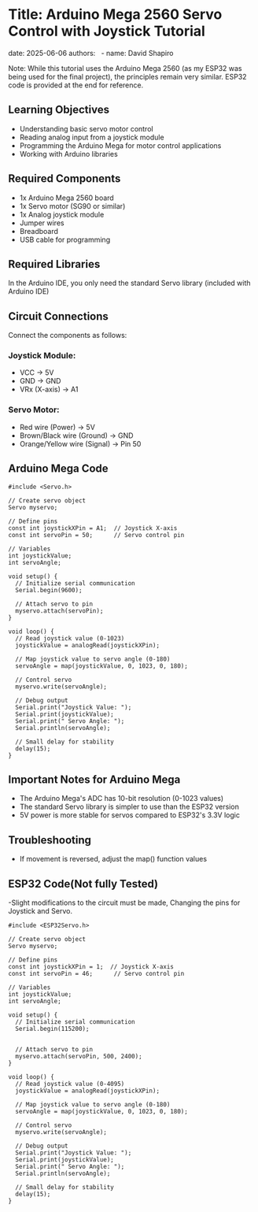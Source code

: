 # Title: Arduino Mega 2560 Servo Control with Joystick Tutorial
date: 2025-06-06
authors:
  - name: David Shapiro

Note: While this tutorial uses the Arduino Mega 2560 (as my ESP32 was being used for the final project), the principles remain very similar. ESP32 code is provided at the end for reference.

## Learning Objectives

- Understanding basic servo motor control
- Reading analog input from a joystick module
- Programming the Arduino Mega for motor control applications
- Working with Arduino libraries

## Required Components

- 1x Arduino Mega 2560 board
- 1x Servo motor (SG90 or similar)
- 1x Analog joystick module
- Jumper wires
- Breadboard
- USB cable for programming

## Required Libraries

In the Arduino IDE, you only need the standard Servo library (included with Arduino IDE)

## Circuit Connections

Connect the components as follows:

### Joystick Module:

- VCC → 5V
- GND → GND
- VRx (X-axis) → A1

### Servo Motor:

- Red wire (Power) → 5V
- Brown/Black wire (Ground) → GND
- Orange/Yellow wire (Signal) → Pin 50

## Arduino Mega Code

```
#include <Servo.h>

// Create servo object
Servo myservo;

// Define pins
const int joystickXPin = A1;  // Joystick X-axis
const int servoPin = 50;      // Servo control pin

// Variables
int joystickValue;
int servoAngle;

void setup() {
  // Initialize serial communication
  Serial.begin(9600);
  
  // Attach servo to pin
  myservo.attach(servoPin);
}

void loop() {
  // Read joystick value (0-1023)
  joystickValue = analogRead(joystickXPin);
  
  // Map joystick value to servo angle (0-180)
  servoAngle = map(joystickValue, 0, 1023, 0, 180);
  
  // Control servo
  myservo.write(servoAngle);
  
  // Debug output
  Serial.print("Joystick Value: ");
  Serial.print(joystickValue);
  Serial.print(" Servo Angle: ");
  Serial.println(servoAngle);
  
  // Small delay for stability
  delay(15);
}
```

## Important Notes for Arduino Mega

- The Arduino Mega's ADC has 10-bit resolution (0-1023 values)
- The standard Servo library is simpler to use than the ESP32 version
- 5V power is more stable for servos compared to ESP32's 3.3V logic

## Troubleshooting

- If movement is reversed, adjust the map() function values

## ESP32 Code(Not fully Tested)
-Slight modifications to the circuit must be made, Changing the pins for Joystick and Servo.
```
#include <ESP32Servo.h>

// Create servo object
Servo myservo;

// Define pins
const int joystickXPin = 1;  // Joystick X-axis
const int servoPin = 46;      // Servo control pin

// Variables
int joystickValue;
int servoAngle;

void setup() {
  // Initialize serial communication
  Serial.begin(115200);
  
  
  // Attach servo to pin
  myservo.attach(servoPin, 500, 2400);
}

void loop() {
  // Read joystick value (0-4095)
  joystickValue = analogRead(joystickXPin);
  
  // Map joystick value to servo angle (0-180)
  servoAngle = map(joystickValue, 0, 1023, 0, 180);
  
  // Control servo
  myservo.write(servoAngle);
  
  // Debug output
  Serial.print("Joystick Value: ");
  Serial.print(joystickValue);
  Serial.print(" Servo Angle: ");
  Serial.println(servoAngle);
  
  // Small delay for stability
  delay(15);
}
```
